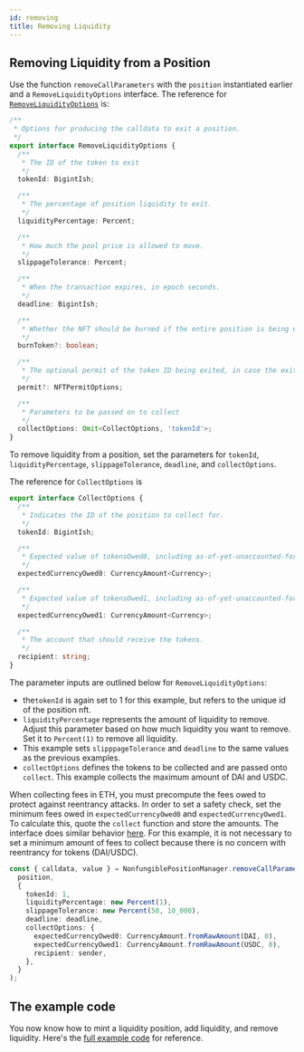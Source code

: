 ```yaml
---
id: removing
title: Removing Liquidity
---
```


## Removing Liquidity from a Position

Use the function `removeCallParameters` with the `position` instantiated earlier and a `RemoveLiquidityOptions` interface. The reference for [`RemoveLiquidityOptions`](https://docs.niftyleague.com/sdk/reference/interfaces/RemoveLiquidityOptions) is:

```typescript
/**
 * Options for producing the calldata to exit a position.
 */
export interface RemoveLiquidityOptions {
  /**
   * The ID of the token to exit
   */
  tokenId: BigintIsh;

  /**
   * The percentage of position liquidity to exit.
   */
  liquidityPercentage: Percent;

  /**
   * How much the pool price is allowed to move.
   */
  slippageTolerance: Percent;

  /**
   * When the transaction expires, in epoch seconds.
   */
  deadline: BigintIsh;

  /**
   * Whether the NFT should be burned if the entire position is being exited, by default false.
   */
  burnToken?: boolean;

  /**
   * The optional permit of the token ID being exited, in case the exit transaction is being sent by an account that does not own the NFT
   */
  permit?: NFTPermitOptions;

  /**
   * Parameters to be passed on to collect
   */
  collectOptions: Omit<CollectOptions, 'tokenId'>;
}
```

To remove liquidity from a position, set the parameters for `tokenId`, `liquidityPercentage`, `slippageTolerance`, `deadline`, and `collectOptions`.

The reference for `CollectOptions` is

```typescript
export interface CollectOptions {
  /**
   * Indicates the ID of the position to collect for.
   */
  tokenId: BigintIsh;

  /**
   * Expected value of tokensOwed0, including as-of-yet-unaccounted-for fees/liquidity value to be burned
   */
  expectedCurrencyOwed0: CurrencyAmount<Currency>;

  /**
   * Expected value of tokensOwed1, including as-of-yet-unaccounted-for fees/liquidity value to be burned
   */
  expectedCurrencyOwed1: CurrencyAmount<Currency>;

  /**
   * The account that should receive the tokens.
   */
  recipient: string;
}
```

The parameter inputs are outlined below for `RemoveLiquidityOptions`:

- the`tokenId` is again set to 1 for this example, but refers to the unique id of the position nft.
- `liquidityPercentage` represents the amount of liquidity to remove. Adjust this parameter based on how much liquidity you want to remove. Set it to `Percent(1)` to remove all liquidity.
- This example sets `slipppageTolerance` and `deadline` to the same values as the previous examples.
- `collectOptions` defines the tokens to be collected and are passed onto `collect`. This example collects the maximum amount of DAI and USDC.

When collecting fees in ETH, you must precompute the fees owed to protect against reentrancy attacks. In order to set a safety check, set the minimum fees owed in `expectedCurrencyOwed0` and `expectedCurrencyOwed1`. To calculate this, quote the `collect` function and store the amounts. The interface does similar behavior [here](https://github.com/Uniswap/uniswap-interface/blob/eff512deb8f0ab832eb8d1834f6d1a20219257d0/src/hooks/useV3PositionFees.ts#L32). For this example, it is not necessary to set a minimum amount of fees to collect because there is no concern with reentrancy for tokens (DAI/USDC).

```typescript
const { calldata, value } = NonfungiblePositionManager.removeCallParameters(
  position,
  {
    tokenId: 1,
    liquidityPercentage: new Percent(1),
    slippageTolerance: new Percent(50, 10_000),
    deadline: deadline,
    collectOptions: {
      expectedCurrencyOwed0: CurrencyAmount.fromRawAmount(DAI, 0),
      expectedCurrencyOwed1: CurrencyAmount.fromRawAmount(USDC, 0),
      recipient: sender,
    },
  }
);
```

## The example code

You now know how to mint a liquidity position, add liquidity, and remove liquidity. Here's the [full example code](https://github.com/Uniswap/uniswap-docs/blob/main/sdk-examples/AddAndRemoveLiquidity.tsx) for reference.
